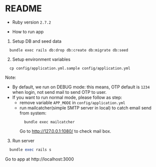 # README

* Ruby version `2.7.2`

* How to run app

1. Setup DB and seed data
  ```
    bundle exec rails db:drop db:create db:migrate db:seed
  ```
2. Setup environment variables
  ```
    cp config/application.yml.sample config/application.yml
  ```

  Note:
  - By default, we run on DEBUG mode: this means, OTP default is `1234` when login, not send mail to send OTP to user.
  - If you want to run normal mode, please follow as step:
    + remove variable `APP_MODE` in `config/application.yml`
    + run mailcatcher(simple SMTP server in local) to catch email send from system:
      ```
        bundle exec mailcatcher
      ```
      Go to http://127.0.0.1:1080/ to check mail box.

3. Run server
  ```ruby
    bundle exec rails s
  ```

  Go to app at http://localhost:3000
